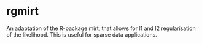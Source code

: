 # rgmirt
An adaptation of the R-package mirt, that allows for l1 and l2 regularisation of the likelihood. This is useful for sparse data applications.
